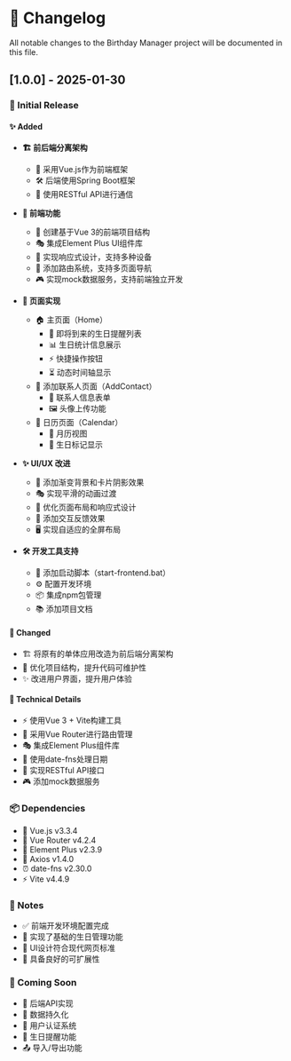 # 🎉 Changelog

All notable changes to the Birthday Manager project will be documented in this file.

## [1.0.0] - 2025-01-30

### 🌟 Initial Release

#### ✨ Added
- **🏗️ 前后端分离架构**
  - 🚀 采用Vue.js作为前端框架
  - 🛠️ 后端使用Spring Boot框架
  - 🔌 使用RESTful API进行通信

- **💫 前端功能**
  - 🎨 创建基于Vue 3的前端项目结构
  - 🎭 集成Element Plus UI组件库
  - 📱 实现响应式设计，支持多种设备
  - 🧭 添加路由系统，支持多页面导航
  - 🎮 实现mock数据服务，支持前端独立开发

- **📱 页面实现**
  - 🏠 主页面（Home）
    - 🎂 即将到来的生日提醒列表
    - 📊 生日统计信息展示
    - ⚡ 快捷操作按钮
    - ⏳ 动态时间轴显示
  - 👥 添加联系人页面（AddContact）
    - 📝 联系人信息表单
    - 🖼️ 头像上传功能
  - 📅 日历页面（Calendar）
    - 📆 月历视图
    - 🎯 生日标记显示

- **✨ UI/UX 改进**
  - 🌈 添加渐变背景和卡片阴影效果
  - 🎭 实现平滑的动画过渡
  - 📐 优化页面布局和响应式设计
  - 🎯 添加交互反馈效果
  - 🖥️ 实现自适应的全屏布局

- **🛠️ 开发工具支持**
  - 🚀 添加启动脚本（start-frontend.bat）
  - ⚙️ 配置开发环境
  - 📦 集成npm包管理
  - 📚 添加项目文档

#### 🔄 Changed
- 🏗️ 将原有的单体应用改造为前后端分离架构
- 🎨 优化项目结构，提升代码可维护性
- ✨ 改进用户界面，提升用户体验

#### 🔧 Technical Details
- ⚡ 使用Vue 3 + Vite构建工具
- 🧭 采用Vue Router进行路由管理
- 🎭 集成Element Plus组件库
- 📅 使用date-fns处理日期
- 🔌 实现RESTful API接口
- 🎮 添加mock数据服务

### 📦 Dependencies
- 🚀 Vue.js v3.3.4
- 🧭 Vue Router v4.2.4
- 🎨 Element Plus v2.3.9
- 🔌 Axios v1.4.0
- ⏰ date-fns v2.30.0
- ⚡ Vite v4.4.9

### 📝 Notes
- ✅ 前端开发环境配置完成
- 🎯 实现了基础的生日管理功能
- 🎨 UI设计符合现代网页标准
- 🔄 具备良好的可扩展性

### 🚀 Coming Soon
- 🔌 后端API实现
- 💾 数据持久化
- 🔐 用户认证系统
- 🔔 生日提醒功能
- 📤 导入/导出功能
